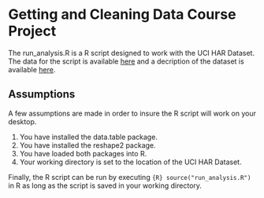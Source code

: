 # Getting and Cleaning Data Course Project
The run_analysis.R is a R script designed to work with the UCI HAR Dataset.  The data for the script is available [here](https://d396qusza40orc.cloudfront.net/getdata%2Fprojectfiles%2FUCI%20HAR%20Dataset.zip) and a decription of the dataset is available [here](http://archive.ics.uci.edu/ml/datasets/Human+Activity+Recognition+Using+Smartphones).
## Assumptions
A few assumptions are made in order to insure the R script will work on                                         your desktop.

1. You have installed the data.table package.
2. You have installed the reshape2 package.
3. You have loaded both packages into R.
4. Your working directory is set to the location of the UCI HAR Dataset.               
        
Finally, the R script can be run by executing ```{R} source("run_analysis.R") ``` in R as long as the script is saved in your working directory.